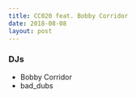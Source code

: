 ```yaml
---
title: CC020 feat. Bobby Corridor
date: 2018-08-08
layout: post
---
```


### DJs
- Bobby Corridor
- bad_dubs
